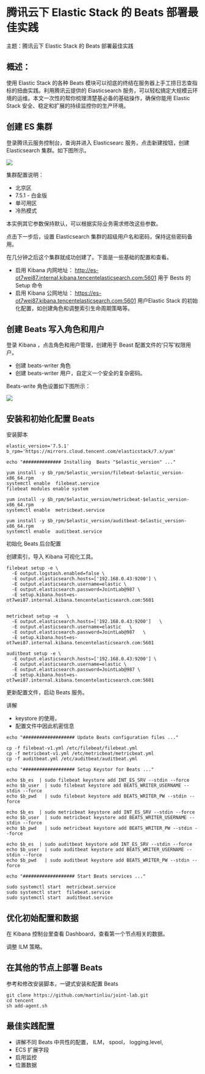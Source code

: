 # 腾讯云下 Elastic Stack 的 Beats 部署最佳实践

主题：腾讯云下 Elastic Stack 的 Beats 部署最佳实践

## 概述：

使用 Elastic Stack 的各种 Beats 模块可以彻底的终结在服务器上手工捞日志查指标的扭曲实践。利用腾讯云提供的 Elasticsearch 服务，可以轻松搞定大规模云环境的运维。本文一次性的帮你梳理清楚基必备的基础操作，确保你能用 Elastic Stack 安全、稳定和扩展的持续监控你的生产环境。

## 创建 ES 集群

登录腾讯云服务控制台，查询并进入 Elasticsearc 服务，点击新建按钮，创建 Elasticsearch 集群。如下图所示。

![](qcloud-es.jpeg)

集群配置说明：

* 北京区
* 7.5.1 - 白金版
* 单可用区
* 冷热模式

本实例其它参数保持默认，可以根据实际业务需求修改这些参数。

点击下一步后，设置 Elasticsearch 集群的超级用户名和密码，保持这些密码备用。

在几分钟之后这个集群就成功创建了。下面是一些基础的配置和查看。

* 启用 Kibana 内网地址： http://es-ot7wei87.internal.kibana.tencentelasticsearch.com:5601 用于 Bests 的 Setup 命令
* 启用  Kibana 公网地址： https://es-ot7wei87.kibana.tencentelasticsearch.com:5601 用户Elastic Stack 的初始化配置，如创建角色和调整索引生命周期策略等。 


## 创建 Beats 写入角色和用户

登录 Kibana ，点击角色和用户管理，创建用于 Beast 配置文件的‘只写’权限用户。

* 创建 beats-writer 角色
* 创建 beats-writer 用户，自定义一个安全的复杂密码。

Beats-write 角色设置如下图所示：

![](/img/beats-writer.jpeg)


## 安装和初始化配置 Beats

安装脚本

```
elastic_version='7.5.1'
b_rpm='https://mirrors.cloud.tencent.com/elasticstack/7.x/yum'

echo "############## Installing  Beats "$elastic_version" ..."

yum install -y $b_rpm/$elastic_version/filebeat-$elastic_version-x86_64.rpm
systemctl enable  filebeat.service
filebeat modules enable system

yum install -y $b_rpm/$elastic_version/metricbeat-$elastic_version-x86_64.rpm
systemctl enable  metricbeat.service

yum install -y $b_rpm/$elastic_version/auditbeat-$elastic_version-x86_64.rpm
systemctl enable  auditbeat.service
```

初始化 Beats 后台配置

创建索引，导入 Kibana 可视化工具。

```
filebeat setup -e \
  -E output.logstash.enabled=false \
  -E output.elasticsearch.hosts=['192.168.0.43:9200'] \
  -E output.elasticsearch.username=elastic \
  -E output.elasticsearch.password=JointLab@987 \
  -E setup.kibana.host=es-ot7wei87.internal.kibana.tencentelasticsearch.com:5601


metricbeat setup -e   \
  -E output.elasticsearch.hosts=['192.168.0.43:9200']   \
  -E output.elasticsearch.username=elastic   \
  -E output.elasticsearch.password=JointLab@987   \
  -E setup.kibana.host=es-ot7wei87.internal.kibana.tencentelasticsearch.com:5601

auditbeat setup -e \
  -E output.elasticsearch.hosts=['192.168.0.43:9200'] \
  -E output.elasticsearch.username=elastic \
  -E output.elasticsearch.password=JointLab@987 \
  -E setup.kibana.host=es-ot7wei87.internal.kibana.tencentelasticsearch.com:5601
```

更新配置文件，启动 Beats 服务。

讲解 

* keystore 的使用，
* 配置文件中因此机密信息

```
echo "################### Update Beats configuration files ..."

cp -f filebeat-v1.yml /etc/filebeat/filebeat.yml
cp -f metricbeat-v1.yml /etc/metricbeat/metricbeat.yml
cp -f auditbeat.yml /etc/auditbeat/auditbeat.yml

echo "################### Setup Keystor for Beats ..."

echo $b_es  | sudo filebeat keystore add INT_ES_SRV --stdin --force
echo $b_user  | sudo filebeat keystore add BEATS_WRITER_USERNAME --stdin --force
echo $b_pwd   | sudo filebeat keystore add BEATS_WRITER_PW --stdin --force

echo $b_es  | sudo metricbeat keystore add INT_ES_SRV --stdin --force
echo $b_user  | sudo metricbeat keystore add BEATS_WRITER_USERNAME --stdin --force
echo $b_pwd   | sudo metricbeat keystore add BEATS_WRITER_PW --stdin --force

echo $b_es  | sudo auditbeat keystore add INT_ES_SRV --stdin --force
echo $b_user  | sudo auditbeat keystore add BEATS_WRITER_USERNAME --stdin --force
echo $b_pwd   | sudo auditbeat keystore add BEATS_WRITER_PW --stdin --force

echo "################### Start Beats services ..."

sudo systemctl start  metricbeat.service
sudo systemctl start  filebeat.service
sudo systemctl start  auditbeat.service
```

## 优化初始配置和数据

在 Kibana 控制台里查看 Dashboard，查看第一个节点相关的数据。

调整 ILM 策略。

## 在其他的节点上部署 Beats

参考和修改安装脚本，一键式安装和配置 Beats

```
git clone https://github.com/martinliu/joint-lab.git
cd tencent
sh add-agent.sh
```

## 最佳实践配置

* 讲解不同 Beats 中共性的配置， ILM， spool， logging.level,
* ECS 扩展字段
* 启用监控
* 位置数据


